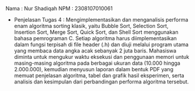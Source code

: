 Nama : Nur Shadiqah
NPM  : 2308107010061

- Penjelasan Tugas 4 :
  Mengimplementasikan dan menganalisis performa enam algoritma sorting klasik, yaitu Bubble Sort, Selection Sort, Insertion Sort, Merge Sort, Quick Sort, dan Shell Sort menggunakan bahasa pemrograman C. Setiap algoritma harus diimplementasikan dalam fungsi terpisah di file header (.h) dan diuji melalui program utama yang membaca data angka acak sebanyak 2 juta baris. Mahasiswa diminta untuk mengukur waktu eksekusi dan penggunaan memori untuk masing-masing algoritma pada berbagai ukuran data (10.000 hingga 2.000.000), kemudian menyusun laporan dalam bentuk PDF yang memuat penjelasan algoritma, tabel dan grafik hasil eksperimen, serta analisis dan kesimpulan dari perbandingan performa algoritma tersebut.
